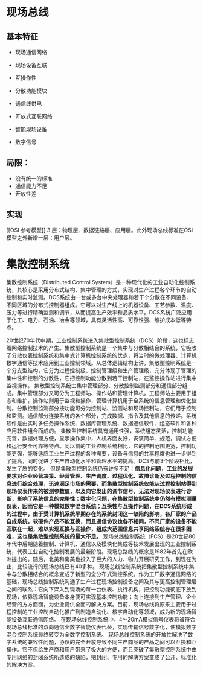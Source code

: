 # 现场总线

## 基本特征

- 现场通信网络
- 现场设备互联
- 互操作性
- 分散功能模块
- 通信线供电
- 开放式互联网络

- 智能现场设备
- 数字信号

## 局限：

- 没有统一的标准
- 通信能力不足
- 开放性差

## 实现

[[OSI 参考模型]] 3 层：物理层、数据链路层、应用层。此外现场总线标准在OSI 模型之外新增一层：用户层。

# 集散控制系统

集散控制系统（Distributed Control System）是一种现代化的工业自动化控制系统，其核心是采用分布式结构、集中管理的方式，实现对生产过程各个环节的自动控制和实时监测。DCS系统由一台或多台中央处理器和若干个分散在不同设备、不同区域的分布式控制器组成。它可以对生产线上的机器设备、工艺参数、温度、压力等进行精确监测和调节，从而提高生产效率和品质水平。DCS系统广泛应用于化工、电力、石油、冶金等领域，具有灵活性高、可靠性强、维护成本低等特点。

20世纪70年代中期，工业控制系统进入集散型控制系统（DCS）阶段，这也标志着网络控制技术的产生。集散型控制系统是一个集中与分散相结合的系统，它吸收了分散仪表控制系统和集中式计算机控制系统的优点，将当时的微处理器、计算机数字通信等技术应用到工业控制领域。从总体逻辑结构上讲，集散型控制系统是一个分支型结构，它分为过程控制级、控制管理级和生产管理级，充分体现了管理的集中性和控制的分散性，它把控制功能分散到若干控制站，在监控操作站进行集中监视操作。
集散型控制系统由集中管理部分、分散控制监测部分和通信部分组成。集中管理部分又可分为工程师站、操作站和管理计算机。工程师站主要用于组态和维护，操作站则用于监视和操作，管理计算机用于全系统的信息管理和优化控制。分散控制监测部分按功能可分为控制站、监测站和现场控制站，它们用于控制和监测。通信部分连接系统的各个部分，完成数据、指令及其他信息的传递。系统软件是由实时多任务操作系统、数据库管理系统、数据通信软件、组态软件和各种应用软件组合而成的。
集散型控制系统具有通用性强，系统组态灵活，控制功能完善，数据处理方便，显示操作集中，人机界面友好，安装简单、规范，调试方便和运行安全可靠等特点。同以前的工业控制系统相比，它的控制范围更宽，控制功能更强，能够适应工业生产过程的各种需要，设备与信息的共享程度也进一步得到了提高，同时促进了生产自动化水平和管理水平的提高。DCS与前3个阶段相比，发生了质的变化。
但是集散型控制系统仍有许多不足：**信息化问题，工业的发展要求对企业经营决策、经营管理、生产调度、过程优化、故障诊断及过程控制的信息进行综合处理，迅速满足市场的需要，而集散型控制系统仅能从过程控制站得到现场仪表传来的被测参数值，以及向它发出的调节信号，无法对现场仪表进行诊断，影响了系统信息的完整性；数字化问题，在集散型控制系统中仍然有模拟测量仪表，因而它是一种模拟数字混合系统；互换性与互操作问题，在DCS系统形成的过程中，由于受计算机系统早期存在的系统封闭这一缺陷的影响，各厂家的产品自成系统，软硬件产品不能互换，而且通信协议也各不相同，不同厂家的设备不能互联在一起，难以实现互换与互操作，组成大范围信息共享网络系统存在很多困难，这也是集散型控制系统的最大不足。**
现场总线控制系统（FCS）是20世纪80年代中后期随着控制、计算机、通信以及模块化集成等技术发展出现的工业控制系统，代表工业自动化控制发展的最新阶段。现场总路线的概念是1982年首先在欧洲提出的。随后，北美和南美也投入了巨大的人力、物力开展研究工作，到现在为止，比较流行的现场总线已有40多种。
现场总线控制系统把集散型控制系统中集中与分散相结合的概念变成了新型的全分布式测控系统。作为工厂数字通信网络的基础，现场总线控制系统沟通了生产过程现场控制设备之间及其与更高控制管理层之间的联系：它向下深入到现场的每一台仪表、执行机构，把控制功能彻底下放到现场，依靠现场智能设备本身便可实现基本控制功能；向上连接到生产管理、企业经营的方方面面，为企业提供全面的解决方案。目前，现场总线将原来主要用于过程控制的工业控制自动化推广到制造自动化、楼宇自动化等领域，成为新的现场智能设备互联通信网络。
在现场总线控制系统中，4～20mA模拟信号仪表将被符合现场总线标准的双向通信全数字智能仪表代替，实现传输信号数字化，使模拟数字混合控制系统最终转变为全数字控制系统。
现场总线控制系统的开放性解决了数字系统的兼容性问题，协议的完全开放导致不同生产商品的产品之间可以互换和互操作。它不但给生产商和用户带来了极大的方便，而且突破了集散型控制系统中由专用网络的封闭系统所造成的缺陷，把封闭、专用的解决方案变成了公开、标准化的解决方案。


